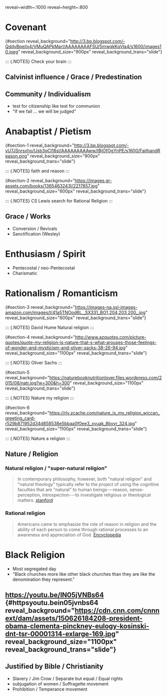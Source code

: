 reveal~width~:1000 reveal~height~:800

Covenant
========

 {#section reveal_background="http://3.bp.blogspot.com/-QddyBpeiIx4/VMuQAPkMarI/AAAAAAAAFSU/5mwqkKqVla4/s1600/images10.jpeg" reveal_background_size="900px" reveal_background_trans="slide"}

::: {.NOTES}
Check your brain
:::

Calvinist influence / Grace / Predestination
--------------------------------------------

Community / Individualism
-------------------------

-   test for citizenship like test for communion
-   \"If we fail ... we will be judged\"

Anabaptist / Pietism
====================

 {#section-1 reveal_background="http://3.bp.blogspot.com/-yU7JSnrsxho/Usb3qCl18sI/AAAAAAAAAww/tBjOfOgYnPE/s1600/FaithandReason.png" reveal_background_size="900px" reveal_background_trans="slide"}

::: {.NOTES}
faith and reason
:::

 {#section-2 reveal_background="https://images.gr-assets.com/books/1365463243l/2217857.jpg" reveal_background_size="600px" reveal_background_trans="slide"}

::: {.NOTES}
CS Lewis search for Rational Religion
:::

Grace / Works
-------------

-   Conversion / Revivals
-   Sanctification (Wesley)

Enthusiasm / Spirit
===================

-   Pentecostal / neo-Pentecostal
-   Charismatic

Rationalism / Romanticism
=========================

 {#section-3 reveal_background="https://images-na.ssl-images-amazon.com/images/I/41a5TNOod6L._SX331_BO1,204,203,200_.jpg" reveal_background_size="600px" reveal_background_trans="slide"}

::: {.NOTES}
David Hume Natural religion
:::

 {#section-4 reveal_background="http://www.azquotes.com/picture-quotes/quote-my-religion-is-nature-that-s-what-arouses-those-feelings-of-wonder-and-mysticism-and-oliver-sacks-38-26-94.jpg" reveal_background_size="1100px" reveal_background_trans="slide"}

::: {.NOTES}
Oliver Sachs
:::

 {#section-5 reveal_background="https://naturebooknutritionlover.files.wordpress.com/2015/08/natr.jpg?w=300&h=300" reveal_background_size="1100px" reveal_background_trans="slide"}

::: {.NOTES}
Nature my religion
:::

 {#section-6 reveal_background="https://rlv.zcache.com/nature_is_my_religion_wiccan_greeting_card-r529b871952d34d858538e5bbaa0f0ee3_xvuak_8byvr_324.jpg" reveal_background_size="1100px" reveal_background_trans="slide"}

::: {.NOTES}
Nature a religion
:::

Nature / Religion
-----------------

### Natural religion / \"super-natural religion\"

> In contemporary philosophy, however, both "natural religion" and
> "natural theology" typically refer to the project of using the
> cognitive faculties that are "natural" to human beings---reason,
> sense-perception, introspection---to investigate religious or
> theological matters.
> [stanford](https://plato.stanford.edu/entries/natural-theology/)

### Rational religion

> Americans came to emphasize the role of reason in religion and the
> ability of each person to come through rational processes to an
> awareness and appreciation of God.
> [Encyclopedia](https://www.encyclopedia.com/history/news-wires-white-papers-and-books/rational-religion)

Black Religion
==============

-   Most segregated day
-   \"Black churches more like other black churches than they are like
    the denomination they represent.\"

<https://youtu.be/IN05jVNBs64> {#httpsyoutu.bein05jvnbs64 reveal_background="https://cdn.cnn.com/cnnnext/dam/assets/150626184208-president-obama-clementa-pinckney-eulogy-kosinski-dnt-tsr-00001314-exlarge-169.jpg" reveal_background_size="1100px" reveal_background_trans="slide"}
------------------------------

Justified by Bible / Christianity
---------------------------------

-   Slavery / Jim Crow / Separate but equal / Equal rights
-   subjugation of women / Suffragette movement
-   Prohibition / Temperance movement
